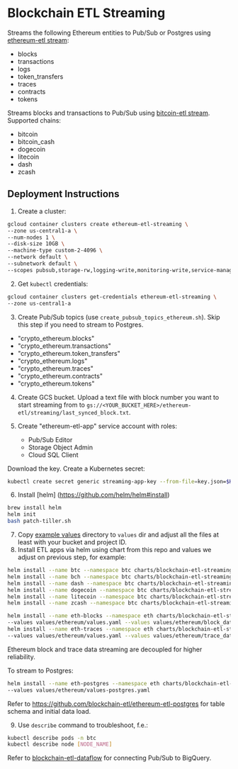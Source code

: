 # Blockchain ETL Streaming

Streams the following Ethereum entities to Pub/Sub or Postgres using 
[ethereum-etl stream](https://github.com/blockchain-etl/ethereum-etl/tree/develop/docs/commands.md#stream):

- blocks
- transactions
- logs
- token_transfers 
- traces
- contracts
- tokens

Streams blocks and transactions to Pub/Sub using 
[bitcoin-etl stream](https://github.com/blockchain-etl/bitcoin-etl#stream). Supported chains:

- bitcoin
- bitcoin_cash
- dogecoin
- litecoin
- dash
- zcash

## Deployment Instructions

1. Create a cluster:

```bash
gcloud container clusters create ethereum-etl-streaming \
--zone us-central1-a \
--num-nodes 1 \
--disk-size 10GB \
--machine-type custom-2-4096 \
--network default \
--subnetwork default \
--scopes pubsub,storage-rw,logging-write,monitoring-write,service-management,service-control,trace
```

2. Get `kubectl` credentials:

```bash
gcloud container clusters get-credentials ethereum-etl-streaming \
--zone us-central1-a
```

3. Create Pub/Sub topics (use `create_pubsub_topics_ethereum.sh`). Skip this step if you need to stream to Postgres.
  - "crypto_ethereum.blocks" 
  - "crypto_ethereum.transactions" 
  - "crypto_ethereum.token_transfers" 
  - "crypto_ethereum.logs" 
  - "crypto_ethereum.traces" 
  - "crypto_ethereum.contracts"
  - "crypto_ethereum.tokens" 

4. Create GCS bucket. Upload a text file with block number you want to start streaming from to 
`gs://<YOUR_BUCKET_HERE>/ethereum-etl/streaming/last_synced_block.txt`.

5. Create "ethereum-etl-app" service account with roles:
    - Pub/Sub Editor
    - Storage Object Admin
    - Cloud SQL Client

Download the key. Create a Kubernetes secret:

```bash
kubectl create secret generic streaming-app-key --from-file=key.json=$HOME/Downloads/key.json -n eth
```

6. Install [helm] (https://github.com/helm/helm#install) 

```bash
brew install helm
helm init  
bash patch-tiller.sh
```
7. Copy [example values](example_values) directory to `values` dir and adjust all the files at least with your bucket and project ID.
8. Install ETL apps via helm using chart from this repo and values we adjust on previous step, for example:
```bash
helm install --name btc --namespace btc charts/blockchain-etl-streaming --values values/bitcoin/bitcoin/values.yaml
helm install --name bch --namespace btc charts/blockchain-etl-streaming --values values/bitcoin/bitcoin_cash/values.yaml
helm install --name dash --namespace btc charts/blockchain-etl-streaming --values values/bitcoin/dash/values.yaml
helm install --name dogecoin --namespace btc charts/blockchain-etl-streaming --values values/bitcoin/dogecoin/values.yaml
helm install --name litecoin --namespace btc charts/blockchain-etl-streaming --values values/bitcoin/litecoin/values.yaml
helm install --name zcash --namespace btc charts/blockchain-etl-streaming --values values/bitcoin/zcash/values.yaml

helm install --name eth-blocks --namespace eth charts/blockchain-etl-streaming \ 
--values values/ethereum/values.yaml --values values/ethereum/block_data/values.yaml
helm install --name eth-traces --namespace eth charts/blockchain-etl-streaming \ 
--values values/ethereum/values.yaml --values values/ethereum/trace_data/values.yaml 

``` 
Ethereum block and trace data streaming are decoupled for higher reliability.

To stream to Postgres:

```bash
helm install --name eth-postgres --namespace eth charts/blockchain-etl-streaming \ 
--values values/ethereum/values-postgres.yaml
``` 

Refer to https://github.com/blockchain-etl/ethereum-etl-postgres for table schema and initial data load.

9. Use `describe` command to troubleshoot, f.e.:

```bash
kubectl describe pods -n btc
kubectl describe node [NODE_NAME]
```

Refer to [blockchain-etl-dataflow](https://github.com/blockchain-etl/blockchain-etl-dataflow)
for connecting Pub/Sub to BigQuery.

